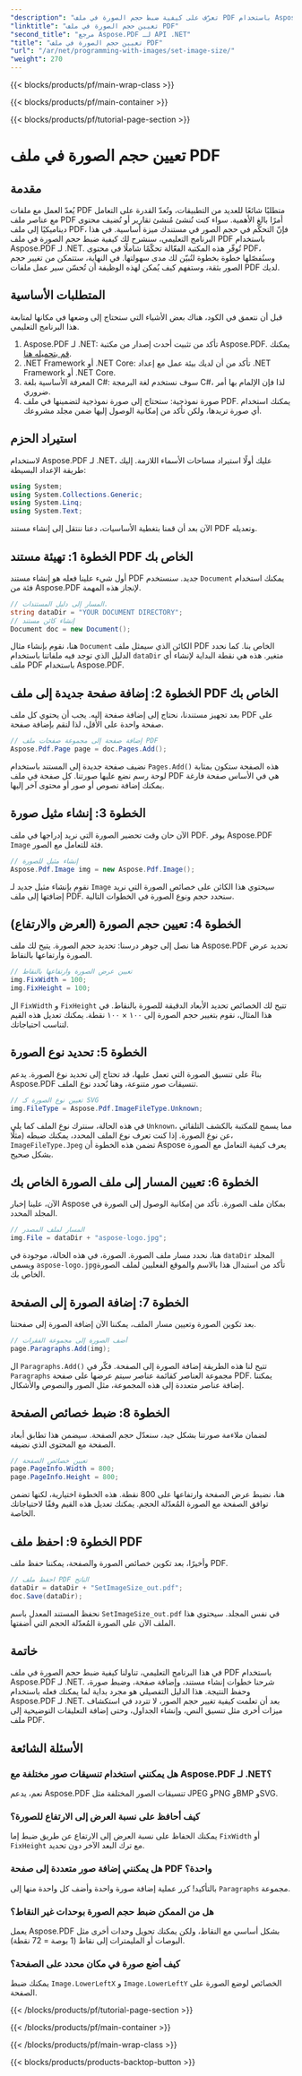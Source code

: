```yaml
---
"description": "تعرّف على كيفية ضبط حجم الصورة في ملف PDF باستخدام Aspose.PDF لـ .NET. سيساعدك هذا الدليل التفصيلي على تغيير حجم الصور، وتعديل خصائص الصفحة، وحفظ ملفات PDF."
"linktitle": "تعيين حجم الصورة في ملف PDF"
"second_title": "مرجع Aspose.PDF لـ API .NET"
"title": "تعيين حجم الصورة في ملف PDF"
"url": "/ar/net/programming-with-images/set-image-size/"
"weight": 270
---
```


{{< blocks/products/pf/main-wrap-class >}}

{{< blocks/products/pf/main-container >}}

{{< blocks/products/pf/tutorial-page-section >}}

# تعيين حجم الصورة في ملف PDF

## مقدمة

يُعدّ العمل مع ملفات PDF متطلبًا شائعًا للعديد من التطبيقات، وتُعدّ القدرة على التعامل مع عناصر ملف PDF أمرًا بالغ الأهمية. سواء كنت تُنشئ مُنشئ تقارير أو تُضيف محتوى ديناميكيًا إلى ملف PDF، فإنّ التحكّم في حجم الصور في مستندك ميزة أساسية. في هذا البرنامج التعليمي، سنشرح لك كيفية ضبط حجم الصورة في ملف PDF باستخدام Aspose.PDF لـ .NET. تُوفّر هذه المكتبة الفعّالة تحكّمًا شاملًا في محتوى PDF، وسنُفصّلها خطوة بخطوة لنُبيّن لك مدى سهولتها. في النهاية، ستتمكن من تغيير حجم الصور بثقة، وستفهم كيف يُمكن لهذه الوظيفة أن تُحسّن سير عمل ملفات PDF لديك.


## المتطلبات الأساسية

قبل أن نتعمق في الكود، هناك بعض الأشياء التي ستحتاج إلى وضعها في مكانها لمتابعة هذا البرنامج التعليمي.

1. Aspose.PDF لـ .NET: تأكد من تثبيت أحدث إصدار من مكتبة Aspose.PDF. يمكنك [قم بتحميله هنا](https://releases.aspose.com/pdf/net/).
2. .NET Framework أو .NET Core: تأكد من أن لديك بيئة عمل مع إعداد .NET Framework أو .NET Core.
3. المعرفة الأساسية بلغة C#: سوف نستخدم لغة البرمجة C#، لذا فإن الإلمام بها أمر ضروري.
4. صورة نموذجية: ستحتاج إلى صورة نموذجية لتضمينها في ملف PDF. يمكنك استخدام أي صورة تريدها، ولكن تأكد من إمكانية الوصول إليها ضمن مجلد مشروعك.

## استيراد الحزم

لاستخدام Aspose.PDF لـ .NET، عليك أولًا استيراد مساحات الأسماء اللازمة. إليك طريقة الإعداد البسيطة:

```csharp
using System;
using System.Collections.Generic;
using System.Linq;
using System.Text;
```

الآن بعد أن قمنا بتغطية الأساسيات، دعنا ننتقل إلى إنشاء مستند PDF وتعديله.

## الخطوة 1: تهيئة مستند PDF الخاص بك

أول شيء علينا فعله هو إنشاء مستند PDF جديد. سنستخدم `Document` يمكنك استخدام فئة من Aspose.PDF لإنجاز هذه المهمة.

```csharp
// المسار إلى دليل المستندات.
string dataDir = "YOUR DOCUMENT DIRECTORY";
// إنشاء كائن مستند
Document doc = new Document();
```
 
هنا، نقوم بإنشاء مثال `Document` الكائن الذي سيمثل ملف PDF الخاص بنا. كما نحدد الدليل الذي توجد فيه ملفاتنا باستخدام `dataDir` متغير. هذه هي نقطة البداية لإنشاء أي ملف PDF باستخدام Aspose.PDF.

## الخطوة 2: إضافة صفحة جديدة إلى ملف PDF الخاص بك

بعد تجهيز مستندنا، نحتاج إلى إضافة صفحة إليه. يجب أن يحتوي كل ملف PDF على صفحة واحدة على الأقل، لذا لنقم بإضافة صفحة.

```csharp
// إضافة صفحة إلى مجموعة صفحات ملف PDF
Aspose.Pdf.Page page = doc.Pages.Add();
```
 
نضيف صفحة جديدة إلى المستند باستخدام `Pages.Add()` هذه الصفحة ستكون بمثابة لوحة رسم نضع عليها صورتنا. كل صفحة في ملف PDF هي في الأساس صفحة فارغة يمكنك إضافة نصوص أو صور أو محتوى آخر إليها.

## الخطوة 3: إنشاء مثيل صورة

الآن حان وقت تحضير الصورة التي نريد إدراجها في ملف PDF. يوفر Aspose.PDF `Image` فئة للتعامل مع الصور.

```csharp
// إنشاء مثيل للصورة
Aspose.Pdf.Image img = new Aspose.Pdf.Image();
```
 
نقوم بإنشاء مثيل جديد لـ `Image` سيحتوي هذا الكائن على خصائص الصورة التي نريد إضافتها إلى ملف PDF. سنحدد حجم ونوع الصورة في الخطوات التالية.

## الخطوة 4: تعيين حجم الصورة (العرض والارتفاع)

هنا نصل إلى جوهر درسنا: تحديد حجم الصورة. يتيح لك ملف Aspose.PDF تحديد عرض الصورة وارتفاعها بالنقاط.

```csharp
// تعيين عرض الصورة وارتفاعها بالنقاط
img.FixWidth = 100;
img.FixHeight = 100;
```
 
ال `FixWidth` و `FixHeight` تتيح لك الخصائص تحديد الأبعاد الدقيقة للصورة بالنقاط. في هذا المثال، نقوم بتغيير حجم الصورة إلى ١٠٠ × ١٠٠ نقطة. يمكنك تعديل هذه القيم لتناسب احتياجاتك.

## الخطوة 5: تحديد نوع الصورة

بناءً على تنسيق الصورة التي تعمل عليها، قد تحتاج إلى تحديد نوع الصورة. يدعم Aspose.PDF تنسيقات صور متنوعة، وهنا نُحدد نوع الملف.

```csharp
// تعيين نوع الصورة كـ SVG
img.FileType = Aspose.Pdf.ImageFileType.Unknown;
```
 
في هذه الحالة، سنترك نوع الملف كما يلي `Unknown`، مما يسمح للمكتبة بالكشف التلقائي عن نوع الصورة. إذا كنت تعرف نوع الملف المحدد، يمكنك ضبطه (مثلًا، `ImageFileType.Jpeg` تضمن هذه الخطوة أن Aspose يعرف كيفية التعامل مع الصورة بشكل صحيح.

## الخطوة 6: تعيين المسار إلى ملف الصورة الخاص بك

الآن، علينا إخبار Aspose بمكان ملف الصورة. تأكد من إمكانية الوصول إلى الصورة في المجلد المحدد.

```csharp
// المسار لملف المصدر
img.File = dataDir + "aspose-logo.jpg";
```
 
هنا، نحدد مسار ملف الصورة. الصورة، في هذه الحالة، موجودة في `dataDir` المجلد ويسمى `aspose-logo.jpg`تأكد من استبدال هذا بالاسم والموقع الفعليين لملف الصورة الخاص بك.

## الخطوة 7: إضافة الصورة إلى الصفحة

بعد تكوين الصورة وتعيين مسار الملف، يمكننا الآن إضافة الصورة إلى صفحتنا.

```csharp
// أضف الصورة إلى مجموعة الفقرات
page.Paragraphs.Add(img);
```
 
ال `Paragraphs.Add()` تتيح لنا هذه الطريقة إضافة الصورة إلى الصفحة. فكّر في `Paragraphs` مجموعة العناصر كقائمة عناصر سيتم عرضها على صفحة PDF. يمكننا إضافة عناصر متعددة إلى هذه المجموعة، مثل الصور والنصوص والأشكال.

## الخطوة 8: ضبط خصائص الصفحة

لضمان ملاءمة صورتنا بشكل جيد، سنعدّل حجم الصفحة. سيضمن هذا تطابق أبعاد الصفحة مع المحتوى الذي نضيفه.

```csharp
// تعيين خصائص الصفحة
page.PageInfo.Width = 800;
page.PageInfo.Height = 800;
```
 
هنا، نضبط عرض الصفحة وارتفاعها على 800 نقطة. هذه الخطوة اختيارية، لكنها تضمن توافق الصفحة مع الصورة المُعدّلة الحجم. يمكنك تعديل هذه القيم وفقًا لاحتياجاتك الخاصة.

## الخطوة 9: احفظ ملف PDF

وأخيرًا، بعد تكوين خصائص الصورة والصفحة، يمكننا حفظ ملف PDF.

```csharp
// احفظ ملف PDF الناتج
dataDir = dataDir + "SetImageSize_out.pdf";
doc.Save(dataDir);
```
 
نحفظ المستند المعدل باسم `SetImageSize_out.pdf` في نفس المجلد. سيحتوي هذا الملف الآن على الصورة المُعدّلة الحجم التي أضفتها.

## خاتمة

في هذا البرنامج التعليمي، تناولنا كيفية ضبط حجم الصورة في ملف PDF باستخدام Aspose.PDF لـ .NET. شرحنا خطوات إنشاء مستند، وإضافة صفحة، وضبط صورة، وحفظ النتيجة. هذا الدليل التفصيلي هو مجرد بداية لما يمكنك فعله باستخدام Aspose.PDF لـ .NET. بعد أن تعلمت كيفية تغيير حجم الصور، لا تتردد في استكشاف ميزات أخرى مثل تنسيق النص، وإنشاء الجداول، وحتى إضافة التعليقات التوضيحية إلى ملف PDF.

## الأسئلة الشائعة

### هل يمكنني استخدام تنسيقات صور مختلفة مع Aspose.PDF لـ .NET؟  
نعم، يدعم Aspose.PDF تنسيقات الصور المختلفة مثل JPEG وPNG وBMP وSVG.

### كيف أحافظ على نسبة العرض إلى الارتفاع للصورة؟  
يمكنك الحفاظ على نسبة العرض إلى الارتفاع عن طريق ضبط إما `FixWidth` أو `FixHeight` مع ترك البعد الآخر دون تحديد.

### هل يمكنني إضافة صور متعددة إلى صفحة PDF واحدة؟  
بالتأكيد! كرر عملية إضافة صورة واحدة وأضف كل واحدة منها إلى `Paragraphs` مجموعة.

### هل من الممكن ضبط حجم الصورة بوحدات غير النقاط؟  
يعمل Aspose.PDF بشكل أساسي مع النقاط، ولكن يمكنك تحويل وحدات أخرى مثل البوصات أو المليمترات إلى نقاط (1 بوصة = 72 نقطة).

### كيف أضع صورة في مكان محدد على الصفحة؟  
يمكنك ضبط `Image.LowerLeftX` و `Image.LowerLeftY` الخصائص لوضع الصورة على الصفحة.

{{< /blocks/products/pf/tutorial-page-section >}}

{{< /blocks/products/pf/main-container >}}

{{< /blocks/products/pf/main-wrap-class >}}

{{< blocks/products/products-backtop-button >}}